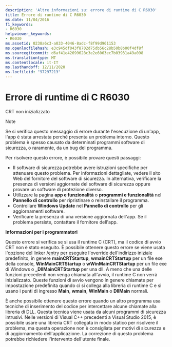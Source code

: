 ```yaml
---
description: 'Altre informazioni su: errore di runtime di C R6030'
title: Errore di runtime di C R6030
ms.date: 11/04/2016
f1_keywords:
- R6030
helpviewer_keywords:
- R6030
ms.assetid: 0238a6c3-a033-4046-8adc-f8f99d961153
ms.openlocfilehash: e3c945df043f8702d75db56c28b50b8b00f4df8f
ms.sourcegitcommit: d6af41e42699628c3e2e6063ec7b03931a49a098
ms.translationtype: MT
ms.contentlocale: it-IT
ms.lasthandoff: 12/11/2020
ms.locfileid: "97297213"
---
```

# <a name="c-runtime-error-r6030"></a>Errore di runtime di C R6030

CRT non inizializzato

> [!NOTE]
> Se si verifica questo messaggio di errore durante l'esecuzione di un'app, l'app è stata arrestata perché presenta un problema interno. Questo problema è spesso causato da determinati programmi software di sicurezza, o raramente, da un bug del programma.
>
> Per risolvere questo errore, è possibile provare questi passaggi:
>
> - Il software di sicurezza potrebbe avere istruzioni specifiche per attenuare questo problema. Per informazioni dettagliate, vedere il sito Web del fornitore del software di sicurezza. In alternativa, verificare la presenza di versioni aggiornate del software di sicurezza oppure provare un software di protezione diverso.
> - Utilizzare la pagina **app e funzionalità** o **programmi e funzionalità** nel **Pannello di controllo** per ripristinare o reinstallare il programma.
> - Controllare **Windows Update** nel **Pannello di controllo** per gli aggiornamenti software.
> - Verificare la presenza di una versione aggiornata dell'app. Se il problema persiste, contattare il fornitore dell'app.

**Informazioni per i programmatori**

Questo errore si verifica se si usa il runtime C (CRT), ma il codice di avvio CRT non è stato eseguito. È possibile ottenere questo errore se viene usata l'opzione del linker [/entry](../../build/reference/entry-entry-point-symbol.md) per eseguire l'override dell'indirizzo iniziale predefinito, in genere **mainCRTStartup**, **wmainCRTStartup** per un file exe della console, **WinMainCRTStartup** o **wWinMainCRTStartup** per un file exe di Windows o **_DllMainCRTStartup** per una dll. A meno che una delle funzioni precedenti non venga chiamata all'avvio, il runtime C non verrà inizializzato. Queste funzioni di avvio vengono in genere chiamate per impostazione predefinita quando ci si collega alla libreria di runtime C e si usano i punti di ingresso **Main**, **wmain**, **WinMain** o **DllMain** normali.

È anche possibile ottenere questo errore quando un altro programma usa tecniche di inserimento del codice per intercettare alcune chiamate alla libreria di DLL. Questa tecnica viene usata da alcuni programmi di sicurezza intrusivi. Nelle versioni di Visual C++ precedenti a Visual Studio 2015, è possibile usare una libreria CRT collegata in modo statico per risolvere il problema, ma questa operazione non è consigliata per motivi di sicurezza e di aggiornamento dell'applicazione. La correzione di questo problema potrebbe richiedere l'intervento dell'utente finale.
